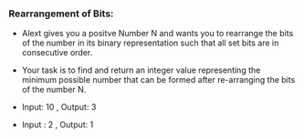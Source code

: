 ### Rearrangement of Bits:

- Alext gives you a positve Number N and wants you to rearrange the bits of the number in its binary representation such that all set bits are in consecutive order.

- Your task is to find and return an integer value representing the minimum possible number that can be formed after re-arranging the bits of the number N.

- Input: 10 , Output: 3

- Input : 2 , Output: 1
 
